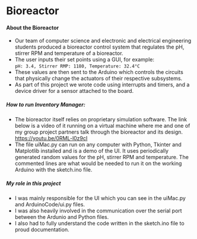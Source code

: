 # Bioreactor

#### About the Bioreactor
- Our team of computer science and electronic and electrical engineering students produced a bioreactor control system that regulates the pH, stirrer RPM and temperature of a bioreactor.
- The user inputs their set points using a GUI, for example:  
`pH: 3.4, Stirrer RMP: 1180, Temperature: 32.4°C`  
- These values are then sent to the Arduino which controls the circuits that physically change the actuators of their respective subsystems.
- As part of this project we wrote code using interrupts and timers, and a device driver for a sensor attached to the board. 

##### How to run Inventory Manager:
- The bioreactor itself relies on proprietary simulation software. The link below is a video of it running on a virtual machine where me and one of my group project partners talk through the bioreactor and its design.
https://youtu.be/0RML-l0z9cI
- The file uiMac.py can run on any computer with Python, Tkinter and Matplotlib installed and is a demo of the UI. It uses periodically generated random values for the pH, stirrer RPM and temperature. The commented lines are what would be needed to run it on the working Arduino with the sketch.ino file.  

##### My role in this project
- I was mainly responsible for the UI which you can see in the uiMac.py and ArduinoCode/ui.py files.
- I was also heavily involved in the communication over the serial port between the Ardunio and Python files.
- I also had to fully understand the code written in the sketch.ino file to proud documentation.
    

